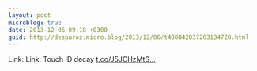 ```yaml
---
layout: post
microblog: true
date: 2013-12-06 09:18 +0300
guid: http://desparoz.micro.blog/2013/12/06/t408842837263134720.html
---
```

Link: Link: Touch ID decay [t.co/J5JCHzMtS...](http://t.co/J5JCHzMtSj)
